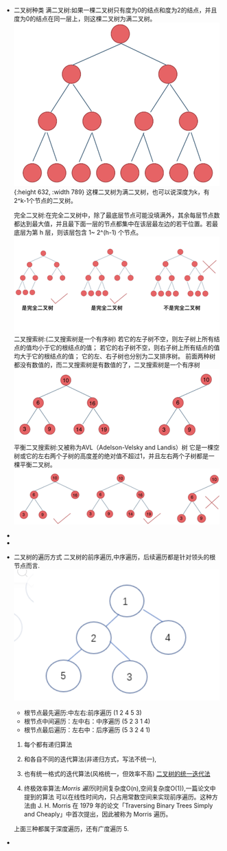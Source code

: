 - 二叉树种类
  满二叉树:如果一棵二叉树只有度为0的结点和度为2的结点，并且度为0的结点在同一层上，则这棵二叉树为满二叉树。
  ![20200806185805576.png](../assets/20200806185805576_1653372188707_0.png){:height 632, :width 789} 
  这棵二叉树为满二叉树，也可以说深度为k，有2^k-1个节点的二叉树。
  
  完全二叉树:在完全二叉树中，除了最底层节点可能没填满外，其余每层节点数都达到最大值，并且最下面一层的节点都集中在该层最左边的若干位置。若最底层为第 h 层，则该层包含 1~ 2^(h-1)  个节点。
  ![20200920221638903.png](../assets/20200920221638903_1653372300305_0.png) 
  二叉搜索树:(二叉搜索树是一个有序树)
  若它的左子树不空，则左子树上所有结点的值均小于它的根结点的值；
  若它的右子树不空，则右子树上所有结点的值均大于它的根结点的值；
  它的左、右子树也分别为二叉排序树。
  前面两种树都没有数值的，而二叉搜索树是有数值的了，二叉搜索树是一个有序树
  ![20200806190304693.png](../assets/20200806190304693_1653372403233_0.png) 
  平衡二叉搜索树:又被称为AVL（Adelson-Velsky and Landis）树
  它是一棵空树或它的左右两个子树的高度差的绝对值不超过1，并且左右两个子树都是一棵平衡二叉树。
  ![20200806190511967.png](../assets/20200806190511967_1653372567269_0.png)
-
-
- 二叉树的遍历方式
  二叉树的前序遍历,中序遍历，后续遍历都是针对领头的根节点而言.
  ![一颗二叉树如下](../assets/截屏2022-05-23_下午3.31.47_1653362079002_0.png) 
   * 根节点最先遍历:中左右:前序遍历 (1 2 4 5 3)
   * 根节点中间遍历：左中右：中序遍历 (5 2 3 1 4)
   * 根节点最后遍历：左右中：后序遍历 (5 3 2 4 1)
  1. 每个都有递归算法
  2. 和各自不同的迭代算法(非递归方式，写法不统一),
  3. 也有统一格式的迭代算法(风格统一，但效率不高)
  [二叉树的统一迭代法](https://programmercarl.com/%E4%BA%8C%E5%8F%89%E6%A0%91%E7%9A%84%E7%BB%9F%E4%B8%80%E8%BF%AD%E4%BB%A3%E6%B3%95.html#%E4%BA%8C%E5%8F%89%E6%A0%91%E7%9A%84%E7%BB%9F%E4%B8%80%E8%BF%AD%E4%BB%A3%E6%B3%95)
  
  4. 终极效率算法:*Morris 遍历*(时间复杂度O(n),空间复杂度O(1)),一篇论文中提到的算法
  可以在线性时间内，只占用常数空间来实现前序遍历。这种方法由 J. H. Morris 在 1979 年的论文「Traversing Binary Trees Simply and Cheaply」中首次提出，因此被称为 Morris 遍历。
  
  上面三种都属于深度遍历，还有广度遍历
  5.
-